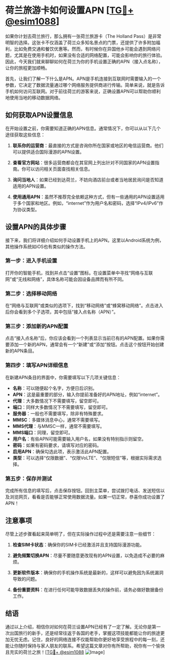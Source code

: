 # 荷兰旅游卡如何设置APN [[TG💪+ @esim1088](https://t.me/s/esim1088)]

如果你计划去荷兰旅行，那么拥有一张荷兰旅游卡（The Holland Pass）是非常明智的选择。这张卡不仅涵盖了荷兰众多知名景点的门票，还提供了许多附加福利，比如免费交通和餐饮优惠等。然而，有时候你在异国他乡可能会遇到网络问题，尤其是在使用手机时，如果没有合适的网络配置，可能会影响你的旅行体验。因此，今天我们就来聊聊如何在荷兰为你的手机设置正确的APN（接入点名称），让你的旅程更加顺畅。

首先，让我们了解一下什么是APN。APN是手机连接到互联网时需要输入的一个参数，它决定了数据流量通过哪个网络服务提供商进行传输。简单来说，就是告诉手机如何访问互联网。对于前往荷兰的游客来说，正确设置APN可以帮助你顺利地使用当地的移动数据网络。

## 如何获取APN设置信息

在开始设置之前，你需要知道正确的APN信息。通常情况下，你可以从以下几个途径获取这些信息：

1. **联系你的运营商**：最直接的方式是咨询你所在国家或地区的电信运营商。他们可以提供适合国际漫游的APN设置。
   
2. **查看官方网站**：很多运营商都会在其官网上列出针对不同国家的APN设置指南。你可以访问相关页面查找相关信息。

3. **询问当地人**：如果已经到达荷兰，不妨向酒店前台或者当地居民询问是否知道适用的APN设置。

4. **使用通用APN**：虽然不推荐完全依赖这种方式，但有一些通用的APN设置适用于多个国家和地区。例如，“internet”作为用户名和密码，选择“IPv4/IPv6”作为协议类型。

## 设置APN的具体步骤

接下来，我们将详细介绍如何手动设置手机上的APN。这里以Android系统为例，其他操作系统如iOS也有类似的操作方法。

### 第一步：进入手机设置

打开你的智能手机，找到并点击“设置”图标。在设置菜单中寻找“网络与互联网”或“无线和网络”，具体名称可能会因设备品牌而有所不同。

### 第二步：选择移动网络

在“网络与互联网”或类似的选项下，找到“移动网络”或“蜂窝移动网络”。点击进入后你会看到多个子选项，其中包括“接入点名称（APN）”。

### 第三步：添加新的APN配置

点击“接入点名称”后，你应该会看到一个列表显示当前已有的APN配置。如果你需要添加一个新的APN，通常会有一个“新建”或“添加”按钮。点击这个按钮开始创建新的APN条目。

### 第四步：填写APN详细信息

在新建APN条目的界面中，你需要填写以下几项关键信息：

- **名称**：可以随便起个名字，方便日后识别。
- **APN**：这是最重要的部分，输入你提前准备好的APN地址，例如“internet”。
- **代理**：大多数情况下不需要填写，留空即可。
- **端口**：同样大多数情况下不需要填写，留空即可。
- **服务器**：一般也不需要填写，除非有特殊要求。
- **MMSC**：多媒体消息中心，通常不需要填写。
- **MMS代理**：与MMSC一样，通常不需要填写。
- **MMS端口**：同理，留空即可。
- **用户名**：有些APN可能需要输入用户名，如果没有特别指示则留空。
- **密码**：如果有密码要求，请填写对应的密码。
- **启用APN**：确保勾选此项，表示激活此APN配置。
- **类型**：可以选择“仅限数据”、“仅限VoLTE”、“仅限短信”等，根据实际需求选择。

### 第五步：保存并测试

完成所有信息的填写后，点击保存按钮。回到主菜单，尝试拨打电话、发送短信以及浏览网页，看看是否能够正常使用数据流量。如果一切正常，恭喜你成功设置了APN！

## 注意事项

尽管上述步骤看起来简单明了，但在实际操作过程中还是需要注意一些细节：

1. **检查SIM卡状态**：确保你的SIM卡已经激活并且支持国际漫游功能。
   
2. **避免频繁切换APN**：尽量不要随意更改现有的APN设置，以免造成不必要的麻烦。

3. **更新软件版本**：确保你的手机操作系统是最新的，这样可以避免因为系统漏洞导致的问题。

4. **备份重要资料**：在进行任何可能导致数据丢失的操作前，请务必做好数据备份工作。

## 结语

通过以上介绍，相信你对如何在荷兰设置APN已经有了一定了解。无论你是第一次出国旅行的新手，还是经常往返于各国的老手，掌握这项技能都能让你的旅途更加无忧无虑。记住，良好的网络连接不仅能帮助你更好地享受旅程中的每一刻，还能让你随时保持与家人朋友的联系。希望这篇文章对你有所帮助，祝你有一个愉快且充实的荷兰之旅！[[TG💪+ @esim1088](https://t.me/s/esim1088) ![Image](https://i.postimg.cc/4NQfJmqS/Snipaste-2025-05-13-00-14-12.png)]